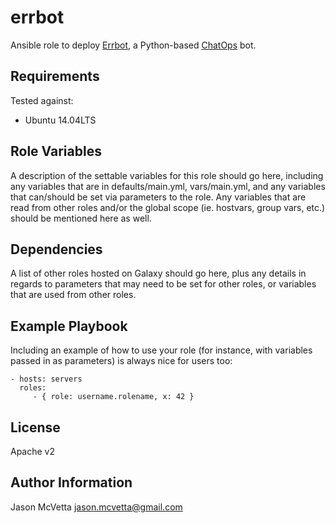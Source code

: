 errbot
======

Ansible role to deploy [Errbot](http://errbot.io/), a Python-based
[ChatOps](https://www.pagerduty.com/blog/what-is-chatops/) bot.

Requirements
------------

Tested against:
 * Ubuntu 14.04LTS

Role Variables
--------------

A description of the settable variables for this role should go here, including any variables that are in defaults/main.yml, vars/main.yml, and any variables that can/should be set via parameters to the role. Any variables that are read from other roles and/or the global scope (ie. hostvars, group vars, etc.) should be mentioned here as well.

Dependencies
------------

A list of other roles hosted on Galaxy should go here, plus any details in regards to parameters that may need to be set for other roles, or variables that are used from other roles.

Example Playbook
----------------

Including an example of how to use your role (for instance, with variables passed in as parameters) is always nice for users too:

    - hosts: servers
      roles:
         - { role: username.rolename, x: 42 }

License
-------

Apache v2

Author Information
------------------

Jason McVetta <jason.mcvetta@gmail.com>

